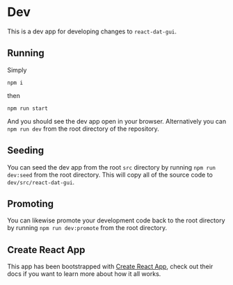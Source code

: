 # Dev

This is a dev app for developing changes to `react-dat-gui`.

## Running

Simply

```
npm i
```

then

```
npm run start
```

And you should see the dev app open in your browser. Alternatively you can `npm run dev` from the root directory of the repository.

## Seeding

You can seed the dev app from the root `src` directory by running `npm run dev:seed` from the root directory. This will copy all of the source code to `dev/src/react-dat-gui`.

## Promoting

You can likewise promote your development code back to the root directory by running `npm run dev:promote` from the root directory.

## Create React App

This app has been bootstrapped with [Create React App](https://github.com/facebookincubator/create-react-app), check out their docs if you want to learn more about how it all works.
